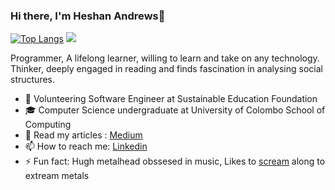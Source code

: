### Hi there, I'm Heshan Andrews👋

[![Top Langs](https://github-readme-stats.vercel.app/api/top-langs/?username=gravewalker666&hide_border=true&custom_title=Speaks)](https://github.com/anuraghazra/github-readme-stats)
[![](https://github-readme-stats.vercel.app/api?username=gravewalker666&hide_border=true&hide_title=true)](https://github.com/gravewalker666/github-readme-stats)

Programmer, A lifelong learner, willing to learn and take on any technology.
Thinker, deeply engaged in reading and finds fascination in analysing social structures.

- 🔭 Volunteering Software Engineer at Sustainable Education Foundation
- 🎓 Computer Science undergraduate at University of Colombo School of Computing 
- 📖 Read my articles : [Medium](https://medium.com/@heshanandrews99)
- 📫 How to reach me: [Linkedin](https://www.linkedin.com/in/heshan-andrews/)
- ⚡ Fun fact: Hugh metalhead obssesed in music, Likes to [scream](https://youtu.be/keRc2jn5RVw?t=46) along to extream metals
